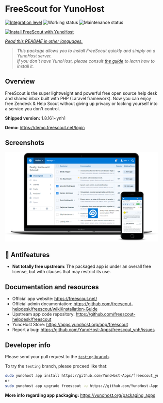 <!--
N.B.: This README was automatically generated by <https://github.com/YunoHost/apps/tree/master/tools/readme_generator>
It shall NOT be edited by hand.
-->

# FreeScout for YunoHost

[![Integration level](https://apps.yunohost.org/badge/integration/freescout)](https://ci-apps.yunohost.org/ci/apps/freescout/)
![Working status](https://apps.yunohost.org/badge/state/freescout)
![Maintenance status](https://apps.yunohost.org/badge/maintained/freescout)

[![Install FreeScout with YunoHost](https://install-app.yunohost.org/install-with-yunohost.svg)](https://install-app.yunohost.org/?app=freescout)

*[Read this README in other languages.](./ALL_README.md)*

> *This package allows you to install FreeScout quickly and simply on a YunoHost server.*  
> *If you don't have YunoHost, please consult [the guide](https://yunohost.org/install) to learn how to install it.*

## Overview

FreeScout is the super lightweight and powerful free open source help desk and shared inbox built with PHP (Laravel framework). Now you can enjoy free Zendesk & Help Scout without giving up privacy or locking yourself into a service you don't control.

**Shipped version:** 1.8.161~ynh1

**Demo:** <https://demo.freescout.net/login>

## Screenshots

![Screenshot of FreeScout](./doc/screenshots/screenshot.png)

## :red_circle: Antifeatures

- **Not totally free upstream**: The packaged app is under an overall free license, but with clauses that may restrict its use.

## Documentation and resources

- Official app website: <https://freescout.net/>
- Official admin documentation: <https://github.com/freescout-helpdesk/freescout/wiki/Installation-Guide>
- Upstream app code repository: <https://github.com/freescout-helpdesk/freescout>
- YunoHost Store: <https://apps.yunohost.org/app/freescout>
- Report a bug: <https://github.com/YunoHost-Apps/freescout_ynh/issues>

## Developer info

Please send your pull request to the [`testing` branch](https://github.com/YunoHost-Apps/freescout_ynh/tree/testing).

To try the `testing` branch, please proceed like that:

```bash
sudo yunohost app install https://github.com/YunoHost-Apps/freescout_ynh/tree/testing --debug
or
sudo yunohost app upgrade freescout -u https://github.com/YunoHost-Apps/freescout_ynh/tree/testing --debug
```

**More info regarding app packaging:** <https://yunohost.org/packaging_apps>
